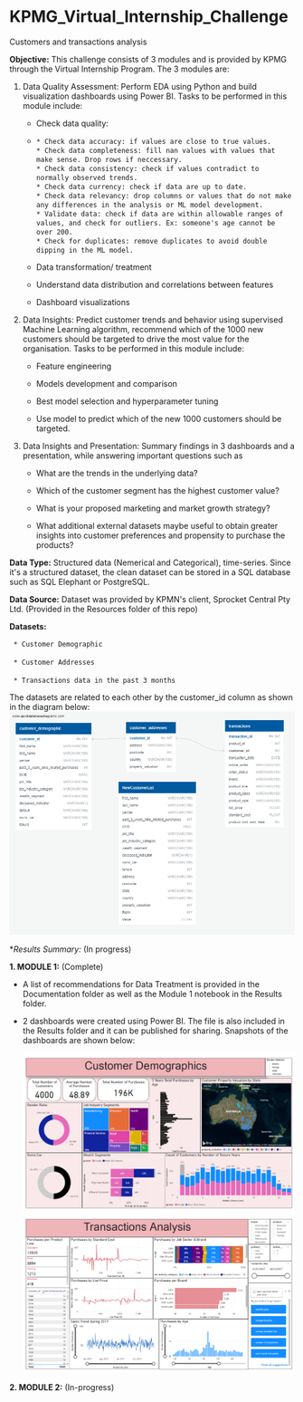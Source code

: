 # KPMG_Virtual_Internship_Challenge
 Customers and transactions analysis

**Objective:** This challenge consists of 3 modules and is provided by KPMG through the Virtual Internship Program. The 3 modules are:

1. Data Quality Assessment: Perform EDA using Python and build visualization dashboards using Power BI. Tasks to be performed in this module include:
      
      * Check data quality:
      * 
            * Check data accuracy: if values are close to true values.
            * Check data completeness: fill nan values with values that make sense. Drop rows if neccessary.
            * Check data consistency: check if values contradict to normally observed trends.
            * Check data currency: check if data are up to date.
            * Check data relevancy: drop columns or values that do not make any differences in the analysis or ML model development.
            * Validate data: check if data are within allowable ranges of values, and check for outliers. Ex: someone's age cannot be over 200.
            * Check for duplicates: remove duplicates to avoid double dipping in the ML model.         
      
      * Data transformation/ treatment      
      
      * Understand data distribution and correlations between features      
      
      * Dashboard visualizations

2. Data Insights: Predict customer trends and behavior using supervised Machine Learning algorithm, recommend which of the 1000 new customers should be targeted to drive the most value for the organisation. Tasks to be performed in this module include:
      
      * Feature engineering
      
      * Models development and comparison
      
      * Best model selection and hyperparameter tuning
      
      * Use model to predict which of the new 1000 customers should be targeted.

3. Data Insights and Presentation: Summary findings in 3 dashboards and a presentation, while answering important questions such as
      
      * What are the trends in the underlying data?
      
      * Which of the customer segment has the highest customer value?
      
      * What is your proposed marketing and market growth strategy?
      
      * What additional external datasets maybe useful to obtain greater insights into customer preferences and propensity to purchase the products?

**Data Type:** Structured data (Nemerical and Categorical), time-series. Since it's a structured dataset, the clean dataset can be stored in a SQL database such as SQL Elephant or PostgreSQL.

**Data Source:** Dataset was provided by KPMN's client, Sprocket Central Pty Ltd. (Provided in the Resources folder of this repo)

**Datasets:**

     * Customer Demographic

     * Customer Addresses
     
     * Transactions data in the past 3 months

The datasets are related to each other by the customer_id column as shown in the diagram below:
  ![alt text](https://github.com/Navyhoang/KPMG_Virtual_Internship_Challenge/blob/main/Results/QuickDBD-Free%20Diagram.png "DBD")



**Results Summary:* (In progress)

**1. MODULE 1:** (Complete)
- A list of recommendations for Data Treatment is provided in the Documentation folder as well as the Module 1 notebook in the Results folder. 
- 2 dashboards were created using Power BI. The file is also included in the Results folder and it can be published for sharing. Snapshots of the dashboards are shown below:

  ![alt text](https://github.com/Navyhoang/KPMG_Virtual_Internship_Challenge/blob/main/Results/CustomersDemographicsDashboard.PNG "Customer Demographics")
  ![alt text](https://github.com/Navyhoang/KPMG_Virtual_Internship_Challenge/blob/main/Results/PuchasesAnalysisDashboard.PNG "Purchases Analysis")
  
**2. MODULE 2:** (In-progress)


